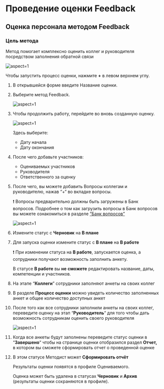 # Проведение оценки Feedback

## **Оценка персонала методом Feedback**

### Цель метода

Метод помогает комплексно оценить коллег и руководителя посредством заполнения обратной связи

 ![](/api/attachments.redirect?id=d6d6560a-c6b2-437e-b412-b4d60afc5aab "aspect=1")

 Чтобы запустить процесс оценки, нажмите **+** в левом верхнем углу.

 1. В открывшейся форме введите Название оценки.
 2. Выберите метод Feedback.

     ![](/api/attachments.redirect?id=d71a2864-926e-457b-be56-09e95aee0830 "aspect=1")
 3. Чтобы продолжить работу, перейдите во вновь созданную оценку.

     ![](/api/attachments.redirect?id=b08bd857-b5d1-4ece-bf61-922ce26ca676 "aspect=1")

    Здесь выберите:
    - Дату начала
    - Дату окончания
 4. После чего добавьте участников:
    - Оцениваемых участников
    - Руководителя
    - Ответственного за оценку
 5. После чего, вы можете добавить Вопросы коллегам и руководителю, нажав “+“ во вкладке вопросы.

    ❗ Вопросы предварительно должны быть загружены в Банк вопросов. Подробнее о том как загрузить вопросы в Банк вопросов вы можете ознакомиться в разделе [“Банк вопросов”](/doc/bank-voprosov-E1WKPu88vp)

     ![](/api/attachments.redirect?id=b966b176-fc33-42cd-a952-4a4c50159f90 "aspect=1")
 6. Измените статус с **Черновик** на **В плане**  
 7. Для запуска оценки измените статус с **В плане** на **В работе**

     ❗ При изменении статуса на **В работе**, запускается оценка, а сотрудники получают возможность заполнить анкету.

    В статусе **В работе** вы **не** **сможете** редактировать название, даты, компетенции и участников.
 8. На этапе “**Коллеги**” сотрудники заполняют анкеты на своих коллег
 9. В разделе **Процесс оценки** можно увидеть количество заполненных анкет и общее количество доступных анкет
10. После того как все сотрудники заполнили анкеты на своих коллег, переведите оценку на этап “**Руководитель**“ для того чтобы дать возможность сотрудникам оценить своего руководителя

     ![](/api/attachments.redirect?id=c9bbd345-bb6e-44f3-a606-e01f46cf86fa "aspect=1")
11. Когда все анкеты будут заполнены переведите статус оценки в “**Завершено**“ чтобы на странице оценки отобразился раздел **Отчет,** в котором вы сможете сформировать отчет о проведенной оценке
12. В этом статусе Методист может **Сформировать отчёт**

    Результаты оценки появятся в профиле Оцениваемого.

    Оценка может быть удалена в статусах **Черновик** и **Архив** (результаты оценки сохраняются в профиле).



